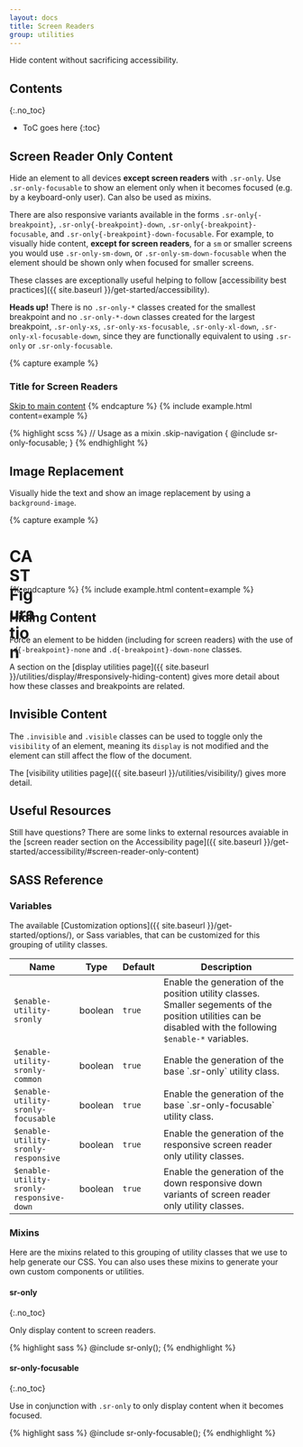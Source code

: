 ```yaml
---
layout: docs
title: Screen Readers
group: utilities
---
```


Hide content without sacrificing accessibility.

## Contents
{:.no_toc}

* ToC goes here
{:toc}

## Screen Reader Only Content

Hide an element to all devices **except screen readers** with `.sr-only`. Use `.sr-only-focusable` to show an element only when it becomes focused (e.g. by a keyboard-only user). Can also be used as mixins.

There are also responsive variants available in the forms `.sr-only{-breakpoint}`, `.sr-only{-breakpoint}-down`, `.sr-only{-breakpoint}-focusable`, and `.sr-only{-breakpoint}-down-focusable`.  For example, to visually hide content, **except for screen readers**, for a `sm` or smaller screens you would use `.sr-only-sm-down`, or `.sr-only-sm-down-focusable` when the element should be shown only when focused for smaller screens.

These classes are exceptionally useful helping to follow [accessibility best practices]({{ site.baseurl }}/get-started/accessibility).

**Heads up!** There is no `.sr-only-*` classes created for the smallest breakpoint and no `.sr-only-*-down` classes created for the largest breakpoint, `.sr-only-xs`, `.sr-only-xs-focusable`, `.sr-only-xl-down`, `.sr-only-xl-focusable-down`, since they are functionally equivalent to using `.sr-only` or `.sr-only-focusable`.

{% capture example %}
<h3 class="sr-only-sm-down">Title for Screen Readers</h3>

<a class="sr-only-focusable" href="#content">Skip to main content</a>
{% endcapture %}
{% include example.html content=example %}

{% highlight scss %}
// Usage as a mixin
.skip-navigation {
  @include sr-only-focusable;
}
{% endhighlight %}

## Image Replacement

Visually hide the text and show an image replacement by using a `background-image`.

{% capture example %}
<h1 style="background-image: url('{{ site.baseurl}}/assets/brand/figuration-solid.svg'); width: 3rem; height: 3rem;">
    <span class="sr-only">CAST Figuration</span>
</h1>
{% endcapture %}
{% include example.html content=example %}

## Hiding Content

Force an element to be hidden (including for screen readers) with the use of `.d{-breakpoint}-none` and `.d{-breakpoint}-down-none` classes.

A section on the [display utilities page]({{ site.baseurl }}/utilities/display/#responsively-hiding-content) gives more detail about how these classes and breakpoints are related.

## Invisible Content

The `.invisible` and `.visible` classes can be used to toggle only the `visibility` of an element, meaning its `display` is not modified and the element can still affect the flow of the document.

The [visibility utilities page]({{ site.baseurl }}/utilities/visibility/) gives more detail.

## Useful Resources

Still have questions?  There are some links to external resources avaiable in the [screen reader section on the Accessibility page]({{ site.baseurl }}/get-started/accessibility/#screen-reader-only-content)

## SASS Reference

### Variables

The available [Customization options]({{ site.baseurl }}/get-started/options/), or Sass variables, that can be customized for this grouping of utility classes.

<div class="table-scroll">
    <table class="table table-bordered table-striped">
        <thead>
            <tr>
                <th style="width: 100px;">Name</th>
                <th style="width: 50px;">Type</th>
                <th style="width: 50px;">Default</th>
                <th>Description</th>
            </tr>
        </thead>
        <tbody>
            <tr>
                <td><code>$enable-utility-sronly</code></td>
                <td>boolean</td>
                <td><code>true</code></td>
                <td>
                    Enable the generation of the position utility classes.
                    Smaller segements of the position utilities can be disabled with the following <code>$enable-*</code> variables.
                </td>
            </tr>
            <tr>
                <td><code>$enable-utility-sronly-common</code></td>
                <td>boolean</td>
                <td><code>true</code></td>
                <td>
                    Enable the generation of the base `.sr-only` utility class.
                </td>
            </tr>
            <tr>
                <td><code>$enable-utility-sronly-focusable</code></td>
                <td>boolean</td>
                <td><code>true</code></td>
                <td>
                    Enable the generation of the base `.sr-only-focusable` utility class.
                </td>
            </tr>
            <tr>
                <td><code>$enable-utility-sronly-responsive</code></td>
                <td>boolean</td>
                <td><code>true</code></td>
                <td>
                    Enable the generation of the responsive screen reader only utility classes.
                </td>
            </tr>
            <tr>
                <td><code>$enable-utility-sronly-responsive-down</code></td>
                <td>boolean</td>
                <td><code>true</code></td>
                <td>
                    Enable the generation of the down responsive down variants of screen reader only utility classes.
                </td>
            </tr>
        </tbody>
    </table>
</div>

### Mixins

Here are the mixins related to this grouping of utility classes that we use to help generate our CSS.  You can also uses these mixins to generate your own custom components or utilities.

#### sr-only
{:.no_toc}

Only display content to screen readers.

{% highlight sass %}
@include sr-only();
{% endhighlight %}

#### sr-only-focusable
{:.no_toc}

Use in conjunction with `.sr-only` to only display content when it becomes focused.

{% highlight sass %}
@include sr-only-focusable();
{% endhighlight %}

